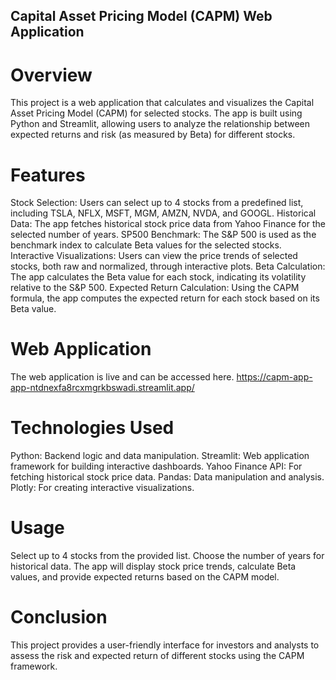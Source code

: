 ## Capital Asset Pricing Model (CAPM) Web Application
# Overview
This project is a web application that calculates and visualizes the Capital Asset Pricing Model (CAPM) for selected stocks. The app is built using Python and Streamlit, allowing users to analyze the relationship between expected returns and risk (as measured by Beta) for different stocks.

# Features
Stock Selection: Users can select up to 4 stocks from a predefined list, including TSLA, NFLX, MSFT, MGM, AMZN, NVDA, and GOOGL.
Historical Data: The app fetches historical stock price data from Yahoo Finance for the selected number of years.
SP500 Benchmark: The S&P 500 is used as the benchmark index to calculate Beta values for the selected stocks.
Interactive Visualizations: Users can view the price trends of selected stocks, both raw and normalized, through interactive plots.
Beta Calculation: The app calculates the Beta value for each stock, indicating its volatility relative to the S&P 500.
Expected Return Calculation: Using the CAPM formula, the app computes the expected return for each stock based on its Beta value.
# Web Application
The web application is live and can be accessed here.
https://capm-app-app-ntdnexfa8rcxmgrkbswadi.streamlit.app/

# Technologies Used
Python: Backend logic and data manipulation.
Streamlit: Web application framework for building interactive dashboards.
Yahoo Finance API: For fetching historical stock price data.
Pandas: Data manipulation and analysis.
Plotly: For creating interactive visualizations.
# Usage
Select up to 4 stocks from the provided list.
Choose the number of years for historical data.
The app will display stock price trends, calculate Beta values, and provide expected returns based on the CAPM model.
# Conclusion
This project provides a user-friendly interface for investors and analysts to assess the risk and expected return of different stocks using the CAPM framework.
